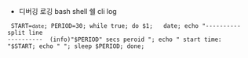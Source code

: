 - 디버깅 로깅 bash shell 쉘 cli log

<code> START=`date`; PERIOD=30; while true; do $1;   date; echo "---------- split line ----------  (info)"$PERIOD" secs peroid  "; echo "  start time: "$START; echo " "; sleep $PERIOD; done; </code>
